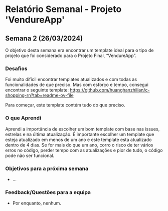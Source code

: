 # Relatório Semanal - Projeto 'VendureApp'

## Semana 2 (26/03/2024)

O objetivo desta semana era encontrar um template ideal para o tipo de projeto que foi considerado para o Projeto Final, “VendureApp”.

### Desafios

Foi muito difícil encontrar templates atualizados e com todas as funcionalidades de que preciso. Mas com esforço e tempo, consegui encontrar o seguinte template: https://github.com/huanghanzhilian/c-shopping-rn?tab=readme-ov-file 

Para começar, este template contém tudo do que preciso.

### O que Aprendi

Aprendi a importância de escolher um bom template com base nas issues, estrelas e na última atualização. É importante escolher um template que esteja atualizado em menos de um ano e este template esta atualizado dentro de 4 dias. Se for mais do que um ano, corro o risco de ter vários erros no código, perder tempo com as atualizações e pior de tudo, o código pode não ser funcional.

### Objetivos para a próxima semana

- ...

### Feedback/Questões para a equipa

- Por enquanto, nenhum.
